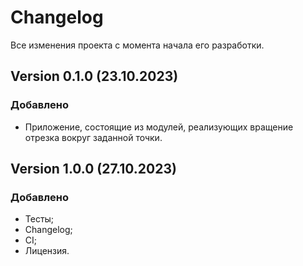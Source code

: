 # Changelog

Все изменения проекта с момента начала его разработки.

## Version 0.1.0 (23.10.2023)
### Добавлено
- Приложение, состоящие из модулей, реализующих вращение отрезка вокруг заданной точки.

## Version 1.0.0 (27.10.2023)
### Добавлено
- Тесты;
- Changelog;
- CI;
- Лицензия.
